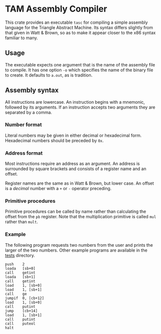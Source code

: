 # TAM Assembly Compiler

This crate provides an executable `tasc` for compiling a 
simple assembly language for the Triangle Abstract Machine. Its
syntax differs slightly from that given in Watt & Brown, so as 
to make it appear closer to the x86 syntax familiar to many.

## Usage
The executable expects one argument that is the name of the 
assembly file to compile. It has one option `-o` which specifies
the name of the binary file to create. It defaults to `a.out`,
as is tradition.

## Assembly syntax 
All instructions are lowercase. An instruction begins with a mnemonic,
followed by its arguments. If an instruction accepts two arguments 
they are separated by a comma.

### Number format
Literal numbers may be given in either decimal or hexadecimal form. 
Hexadecimal numbers should be preceded by `0x`.

### Address format
Most instructions require an address as an argument. An address is 
surrounded by square brackets and consists of a register name and an 
offset.

Register names are the same as in Watt & Brown, but lower case. An offset 
is a *decimal* number with a `+` or `-` operator preceding.

### Primitive procedures
Primitive procedures can be called by name rather than calculating the offset
from the `pb` register. Note that the multiplication primitive is called `mul`
rather than `mult`.

### Example
The following program requests two numbers from the user and prints 
the larger of the two numbers. Other example programs are available in 
the [tests](./tests) directory.

```
push    2 
loada   [sb+0]
call    getint
loada   [sb+1]
call    getint 
load    1, [sb+0]
load    1, [sb+1]
call    ge 
jumpif  0, [cb+12]
load    1, [sb+0]
call    putint
jump    [cb+14]
load    1, [sb+1]
call    putint 
call    puteol
halt
```
